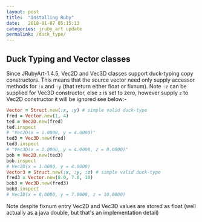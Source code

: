```yaml
---
layout: post
title:  "Installing Ruby"
date:   2018-01-07 05:15:13
categories: jruby_art update
permalink: /duck_type/
---
```


## Duck Typing and Vector classes

Since JRubyArt-1.4.5, Vec2D and Vec3D classes support duck-typing copy constructors. This means that the source vector need only supply accessor methods for `:x` and `:y` (that return either float or fixnum). Note `:z` can be supplied for Vec3D constructor, else `z` is set to zero, however supply `z` to Vec2D constructor it will be ignored see below:-

```ruby
Vector = Struct.new(:x, :y) # simple valid duck-type
fred = Vector.new(1, 4)
ted = Vec2D.new(fred)
ted.inspect
# "Vec2D(x = 1.0000, y = 4.0000)"
ted3 = Vec3D.new(fred)
ted3.inspect
# "Vec3D(x = 1.0000, y = 4.0000, z = 0.0000)"
bob = Vec2D.new(ted3)
bob.inspect
# Vec2D(x = 1.0000, y = 4.0000)
Vector3 = Struct.new(:x, :y, :z) # simple valid duck-type
fred3 = Vector.new(8.0, 7.0, 10)
bob3 = Vec3D.new(fred3)
bob3.inspect
# Vec3D(x = 8.0000, y = 7.0000, z = 10.0000)
```

Note despite fixnum entry Vec2D and Vec3D values are stored as float (well actually as a java double, but that's an implementation detail)
